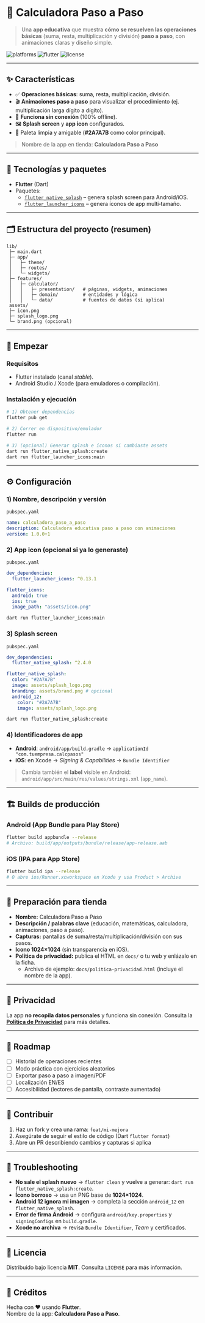 # 📱 Calculadora Paso a Paso

> Una **app educativa** que muestra **cómo se resuelven las operaciones básicas** (suma, resta, multiplicación y división) **paso a paso**, con animaciones claras y diseño simple.

![platforms](https://img.shields.io/badge/platforms-Android%20%7C%20iOS-informational)
![flutter](https://img.shields.io/badge/Flutter-stable-blue)
![license](https://img.shields.io/badge/license-MIT-green)

---

## ✨ Características

- ✅ **Operaciones básicas**: suma, resta, multiplicación, división.
- 🎬 **Animaciones paso a paso** para visualizar el procedimiento (ej. multiplicación larga dígito a dígito).
- 📴 **Funciona sin conexión** (100% offline).
- 🖼️ **Splash screen** y **app icon** configurados.
- 🎨 Paleta limpia y amigable (**#2A7A7B** como color principal).

> Nombre de la app en tienda: **Calculadora Paso a Paso**

---

## 🧰 Tecnologías y paquetes

- **Flutter** (Dart)
- Paquetes:
  - [`flutter_native_splash`](https://pub.dev/packages/flutter_native_splash) – genera splash screen para Android/iOS.
  - [`flutter_launcher_icons`](https://pub.dev/packages/flutter_launcher_icons) – genera íconos de app multi‑tamaño.

---

## 🗂️ Estructura del proyecto (resumen)

```
lib/
 ├─ main.dart
 ├─ app/
 │   ├─ theme/
 │   ├─ routes/
 │   └─ widgets/
 ├─ features/
 │   ├─ calculator/
 │   │   ├─ presentation/   # páginas, widgets, animaciones
 │   │   ├─ domain/         # entidades y lógica
 │   │   └─ data/           # fuentes de datos (si aplica)
 assets/
 ├─ icon.png
 ├─ splash_logo.png
 └─ brand.png (opcional)
```

---

## 🚀 Empezar

### Requisitos

- Flutter instalado (canal _stable_).
- Android Studio / Xcode (para emuladores o compilación).

### Instalación y ejecución

```bash
# 1) Obtener dependencias
flutter pub get

# 2) Correr en dispositivo/emulador
flutter run

# 3) (opcional) Generar splash e íconos si cambiaste assets
dart run flutter_native_splash:create
dart run flutter_launcher_icons:main
```

---

## ⚙️ Configuración

### 1) Nombre, descripción y versión

`pubspec.yaml`

```yaml
name: calculadora_paso_a_paso
description: Calculadora educativa paso a paso con animaciones
version: 1.0.0+1
```

### 2) App icon (opcional si ya lo generaste)

`pubspec.yaml`

```yaml
dev_dependencies:
  flutter_launcher_icons: ^0.13.1

flutter_icons:
  android: true
  ios: true
  image_path: "assets/icon.png"
```

```bash
dart run flutter_launcher_icons:main
```

### 3) Splash screen

`pubspec.yaml`

```yaml
dev_dependencies:
  flutter_native_splash: ^2.4.0

flutter_native_splash:
  color: "#2A7A7B"
  image: assets/splash_logo.png
  branding: assets/brand.png # opcional
  android_12:
    color: "#2A7A7B"
    image: assets/splash_logo.png
```

```bash
dart run flutter_native_splash:create
```

### 4) Identificadores de app

- **Android**: `android/app/build.gradle` → `applicationId "com.tuempresa.calcpasos"`
- **iOS**: en Xcode → _Signing & Capabilities_ → `Bundle Identifier`

> Cambia también el **label** visible en Android: `android/app/src/main/res/values/strings.xml` (`app_name`).

---

## 🏗️ Builds de producción

### Android (App Bundle para Play Store)

```bash
flutter build appbundle --release
# Archivo: build/app/outputs/bundle/release/app-release.aab
```

### iOS (IPA para App Store)

```bash
flutter build ipa --release
# O abre ios/Runner.xcworkspace en Xcode y usa Product > Archive
```

---

## 🏪 Preparación para tienda

- **Nombre:** Calculadora Paso a Paso
- **Descripción / palabras clave** (educación, matemáticas, calculadora, animaciones, paso a paso).
- **Capturas:** pantallas de suma/resta/multiplicación/división con sus pasos.
- **Icono 1024×1024** (sin transparencia en iOS).
- **Política de privacidad:** publica el HTML en `docs/` o tu web y enlázalo en la ficha.
  - Archivo de ejemplo: `docs/politica-privacidad.html` (incluye el nombre de la app).

---

## 🔐 Privacidad

La app **no recopila datos personales** y funciona sin conexión. Consulta la **[Política de Privacidad](docs/politica-privacidad.html)** para más detalles.

---

## 🧭 Roadmap

- [ ] Historial de operaciones recientes
- [ ] Modo práctica con ejercicios aleatorios
- [ ] Exportar paso a paso a imagen/PDF
- [ ] Localización EN/ES
- [ ] Accesibilidad (lectores de pantalla, contraste aumentado)

---

## 🤝 Contribuir

1. Haz un fork y crea una rama: `feat/mi-mejora`
2. Asegúrate de seguir el estilo de código (Dart `flutter format`)
3. Abre un PR describiendo cambios y capturas si aplica

---

## 🧪 Troubleshooting

- **No sale el splash nuevo** → `flutter clean` y vuelve a generar: `dart run flutter_native_splash:create`.
- **Ícono borroso** → usa un PNG base de **1024×1024**.
- **Android 12 ignora mi imagen** → completa la sección `android_12` en `flutter_native_splash`.
- **Error de firma Android** → configura `android/key.properties` y `signingConfigs` en `build.gradle`.
- **Xcode no archiva** → revisa `Bundle Identifier`, _Team_ y certificados.

---

## 📄 Licencia

Distribuido bajo licencia **MIT**. Consulta `LICENSE` para más información.

---

## 🙌 Créditos

Hecha con ❤️ usando **Flutter**.  
Nombre de la app: **Calculadora Paso a Paso**.
